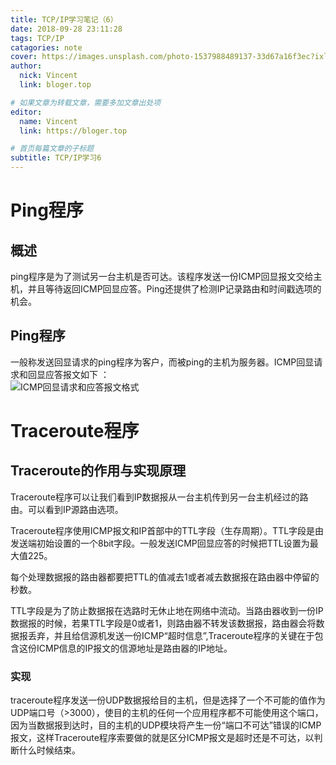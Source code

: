 ```yaml
---
title: TCP/IP学习笔记（6）
date: 2018-09-28 23:11:28
tags: TCP/IP
catagories: note
cover: https://images.unsplash.com/photo-1537988489137-33d67a16f3ec?ixlib=rb-0.3.5&ixid=eyJhcHBfaWQiOjEyMDd9&s=78fee676b893671722807e77848176f5&auto=format&fit=crop&w=500&q=60
author: 
  nick: Vincent
  link: bloger.top

# 如果文章为转载文章，需要多加文章出处项
editor:
  name: Vincent
  link: https://bloger.top

# 首页每篇文章的子标题
subtitle: TCP/IP学习6
---
```

# Ping程序 
## 概述
ping程序是为了测试另一台主机是否可达。该程序发送一份ICMP回显报文交给主机，并且等待返回ICMP回显应答。Ping还提供了检测IP记录路由和时间戳选项的机会。
## Ping程序
一般称发送回显请求的ping程序为客户，而被ping的主机为服务器。ICMP回显请求和回显应答报文如下 ：  
![ICMP回显请求和应答报文格式](http://docs.52im.net/extend/docs/book/tcpip/vol1/7/images2/52im_net_1.png)      

# Traceroute程序
## Traceroute的作用与实现原理
Traceroute程序可以让我们看到IP数据报从一台主机传到另一台主机经过的路由。可以看到IP源路由选项。  

Traceroute程序使用ICMP报文和IP首部中的TTL字段（生存周期）。TTL字段是由发送端初始设置的一个8bit字段。一般发送ICMP回显应答的时候把TTL设置为最大值225。

每个处理数据报的路由器都要把TTL的值减去1或者减去数据报在路由器中停留的秒数。

TTL字段是为了防止数据报在选路时无休止地在网络中流动。当路由器收到一份IP数据报的时候，若果TTL字段是0或者1，则路由器不转发该数据报，路由器会将数据报丢弃，并且给信源机发送一份ICMP“超时信息”,Traceroute程序的关键在于包含这份ICMP信息的IP报文的信源地址是路由器的IP地址。

### 实现
traceroute程序发送一份UDP数据报给目的主机，但是选择了一个不可能的值作为UDP端口号（>3000），使目的主机的任何一个应用程序都不可能使用这个端口，因为当数据报到达时，目的主机的UDP模块将产生一份“端口不可达”错误的ICMP报文，这样Traceroute程序索要做的就是区分ICMP报文是超时还是不可达，以判断什么时候结束。

